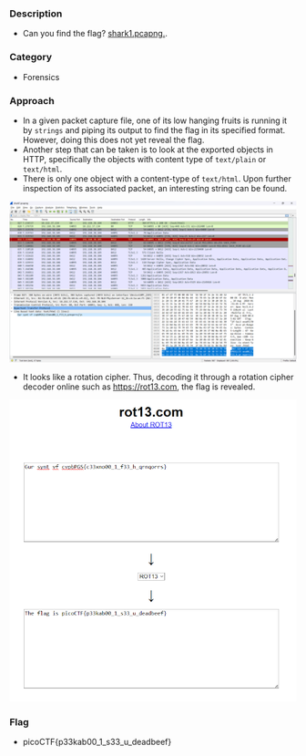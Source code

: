 ### Description 
- Can you find the flag? <a href="shark1.pcapng">shark1.pcapng.</a>.

### Category 
- Forensics 

### Approach 
- In a given packet capture file, one of its low hanging fruits is running it by `strings` and piping its output to find the flag in its specified format. However, doing 
this does not yet reveal the flag. 
- Another step that can be taken is to look at the exported objects in HTTP, specifically the objects with content type of `text/plain` or `text/html`. 
- There is only one object with a content-type of `text/html`. Upon further inspection of its associated packet, an interesting string can be found. 

<img src="wiresharkdododoo.png">

- It looks like a rotation cipher. Thus, decoding it through a rotation cipher decoder online such as https://rot13.com, the flag is revealed. 

<img src="wiresharkdodoo2.png">


### Flag 
- picoCTF{p33kab00_1_s33_u_deadbeef}

